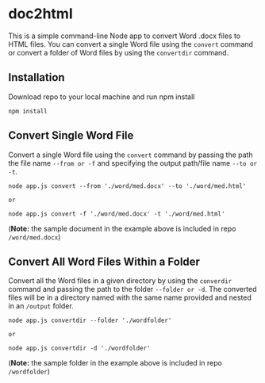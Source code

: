 # doc2html
This is a simple command-line Node app to convert Word .docx files to HTML files. You can convert a single Word file using the `convert` command or convert a folder of Word files by using the `convertdir` command.

## Installation
Download repo to your local machine and run npm install
```
npm install
```

## Convert Single Word File
Convert a single Word file using the `convert` command by passing the path the file name `--from or -f` and specifying the output path/file name `--to or -t`.

```
node app.js convert --from './word/med.docx' --to './word/med.html'

or 

node app.js convert -f './word/med.docx' -t './word/med.html'
```
(__Note:__ the sample document in the example above is included in repo `/word/med.docx`)

## Convert All Word Files Within a Folder
Convert all the Word files in a given directory by using the `converdir` command and passing the path to the folder `--folder or -d`. The converted files will be in a directory named with the same name provided and nested in an `/output` folder.

```
node app.js convertdir --folder './wordfolder'

or

node app.js convertdir -d './wordfolder'
```
(__Note:__ the sample folder in the example above is included in repo `/wordfolder`)
